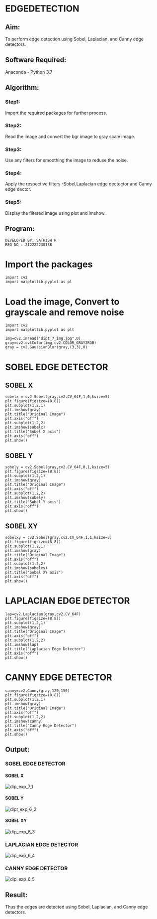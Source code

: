 # EDGEDETECTION

## Aim:
To perform edge detection using Sobel, Laplacian, and Canny edge detectors.

## Software Required:
Anaconda - Python 3.7

## Algorithm:
### Step1:
Import the required packages for further process.
<br>
### Step2:
Read the image and convert the bgr image to gray scale image.
<br>
### Step3:
Use any filters for smoothing the image to reduse the noise.
<br>
### Step4:
Apply the respective filters -Sobel,Laplacian edge dectector and Canny edge dector.
<br>
### Step5:
Display the filtered image using plot and imshow.
<br>

## Program:

```
DEVELOPED BY: SATHISH R
REG NO : 212222230138
```
# Import the packages
```
import cv2
import matplotlib.pyplot as pl
```
# Load the image, Convert to grayscale and remove noise
```
import cv2
import matplotlib.pyplot as plt

img=cv2.imread("dipt_7_img.jpg",0)
gray=cv2.cvtColor(img,cv2.COLOR_GRAY2RGB)
gray = cv2.GaussianBlur(gray,(3,3),0)
```
# SOBEL EDGE DETECTOR
## SOBEL X
```
sobelx = cv2.Sobel(gray,cv2.CV_64F,1,0,ksize=5)
plt.figure(figsize=(8,8))
plt.subplot(1,2,1)
plt.imshow(gray)
plt.title("Original Image")
plt.axis("off")
plt.subplot(1,2,2)
plt.imshow(sobelx)
plt.title("Sobel X axis")
plt.axis("off")
plt.show()
```
## SOBEL Y
```
sobely = cv2.Sobel(gray,cv2.CV_64F,0,1,ksize=5)
plt.figure(figsize=(8,8))
plt.subplot(1,2,1)
plt.imshow(gray)
plt.title("Original Image")
plt.axis("off")
plt.subplot(1,2,2)
plt.imshow(sobely)
plt.title("Sobel Y axis")
plt.axis("off")
plt.show()
```
## SOBEL XY
```
sobelxy = cv2.Sobel(gray,cv2.CV_64F,1,1,ksize=5)
plt.figure(figsize=(8,8))
plt.subplot(1,2,1)
plt.imshow(gray)
plt.title("Original Image")
plt.axis("off")
plt.subplot(1,2,2)
plt.imshow(sobelxy)
plt.title("Sobel XY axis")
plt.axis("off")
plt.show()
```
# LAPLACIAN EDGE DETECTOR
```
lap=cv2.Laplacian(gray,cv2.CV_64F)
plt.figure(figsize=(8,8))
plt.subplot(1,2,1)
plt.imshow(gray)
plt.title("Original Image")
plt.axis("off")
plt.subplot(1,2,2)
plt.imshow(lap)
plt.title("Laplacian Edge Detector")
plt.axis("off")
plt.show()
```

# CANNY EDGE DETECTOR
```
canny=cv2.Canny(gray,120,150)
plt.figure(figsize=(8,8))
plt.subplot(1,2,1)
plt.imshow(gray)
plt.title("Original Image")
plt.axis("off")
plt.subplot(1,2,2)
plt.imshow(canny)
plt.title("Canny Edge Detector")
plt.axis("off")
plt.show()
```
## Output:
### SOBEL EDGE DETECTOR
#### SOBEL X

![dip_exp_7_1](https://github.com/r-sathish-02/EDGE-DETECTION/assets/118787261/ee626067-ce06-4518-b815-eb8d33008a23)


#### SOBEL Y
![dipt_exp_6_2](https://github.com/r-sathish-02/EDGE-DETECTION/assets/118787261/bfa9c3d0-0ffe-429d-a918-d0dcd340b74a)


#### SOBEL XY
![dip_exp_6_3](https://github.com/r-sathish-02/EDGE-DETECTION/assets/118787261/45eb7b77-9a94-4a1a-bfe5-3cf3b70d6afd)


### LAPLACIAN EDGE DETECTOR
![dip_exp_6_4](https://github.com/r-sathish-02/EDGE-DETECTION/assets/118787261/362a3747-4a3e-4fdb-8787-e40d21b0b7a0)


### CANNY EDGE DETECTOR
![dip_exp_6_5](https://github.com/r-sathish-02/EDGE-DETECTION/assets/118787261/50e06422-3c1e-4cc6-a640-6e68c3b6c18c)


## Result:
Thus the edges are detected using Sobel, Laplacian, and Canny edge detectors.
